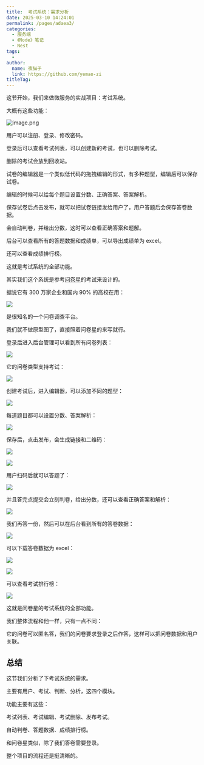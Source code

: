 ```yaml
---
title:  考试系统：需求分析
date: 2025-03-10 14:24:01
permalink: /pages/adaea3/
categories:
  - 服务端
  - 《Node》笔记
  - Nest
tags:
  - 
author: 
  name: 夜猫子
  link: https://github.com/yemao-zi
titleTag: 
---
```

这节开始，我们来做微服务的实战项目：考试系统。

大概有这些功能：

![image.png](https://p6-juejin.byteimg.com/tos-cn-i-k3u1fbpfcp/34ff0fdfeadc444683d2baf737512d5c~tplv-k3u1fbpfcp-jj-mark:0:0:0:0:q75.image#?w=964&h=1058&s=119163&e=png&b=ffffff)

用户可以注册、登录、修改密码。

登录后可以查看考试列表，可以创建新的考试，也可以删除考试。

删除的考试会放到回收站。

试卷的编辑器是一个类似低代码的拖拽编辑的形式，有多种题型，编辑后可以保存试卷。

编辑的时候可以给每个题目设置分数、正确答案、答案解析。

保存试卷后点击发布，就可以把试卷链接发给用户了，用户答题后会保存答卷数据。

会自动判卷，并给出分数，这时可以查看正确答案和题解。

后台可以查看所有的答题数据和成绩单，可以导出成绩单为 excel。

还可以查看成绩排行榜。

这就是考试系统的全部功能。

其实我们这个系统是参考[问卷星](https://www.wjx.cn/)的考试来设计的。

据说它有 300 万家企业和国内 90% 的高校在用：

![](https://p3-juejin.byteimg.com/tos-cn-i-k3u1fbpfcp/df0c9bf4dc0c4e8488ac3e881d7ecaa8~tplv-k3u1fbpfcp-jj-mark:0:0:0:0:q75.image#?w=2586&h=1490&s=647329&e=png&b=ffffff)

是很知名的一个问卷调查平台。

我们就不做原型图了，直接照着问卷星的来写就行。

登录后进入后台管理可以看到所有问卷列表：

![](https://p3-juejin.byteimg.com/tos-cn-i-k3u1fbpfcp/26b84459485a4df49649711ec205c642~tplv-k3u1fbpfcp-jj-mark:0:0:0:0:q75.image#?w=2866&h=1300&s=351571&e=png&b=fbfbfb)

它的问卷类型支持考试：

![](https://p9-juejin.byteimg.com/tos-cn-i-k3u1fbpfcp/682f3d9f410940e8a195ef066b489c22~tplv-k3u1fbpfcp-jj-mark:0:0:0:0:q75.image#?w=2456&h=1238&s=283811&e=png&b=fcfcfc)

创建考试后，进入编辑器，可以添加不同的题型：

![](https://p3-juejin.byteimg.com/tos-cn-i-k3u1fbpfcp/3c4f4d9fae8145bc97b7323aec889053~tplv-k3u1fbpfcp-jj-mark:0:0:0:0:q75.image#?w=2912&h=1502&s=1189027&e=gif&f=69&b=f7f7f7)

每道题目都可以设置分数、答案解析：

![](https://p9-juejin.byteimg.com/tos-cn-i-k3u1fbpfcp/47d79b3d4d664026801ce0b4ae1a0cb7~tplv-k3u1fbpfcp-jj-mark:0:0:0:0:q75.image#?w=2474&h=1464&s=285348&e=png&b=fdfdfd)

保存后，点击发布，会生成链接和二维码：


![](https://p9-juejin.byteimg.com/tos-cn-i-k3u1fbpfcp/b27b4098e7cb4efea0dfc94b8b216c2e~tplv-k3u1fbpfcp-jj-mark:0:0:0:0:q75.image#?w=1942&h=840&s=181682&e=png&b=fcfcfc)

![](https://p9-juejin.byteimg.com/tos-cn-i-k3u1fbpfcp/07a38196a7ce497fb94d912443f2f59e~tplv-k3u1fbpfcp-jj-mark:0:0:0:0:q75.image#?w=2302&h=1074&s=301412&e=png&b=fcfcfc)

用户扫码后就可以答题了：

![](https://p3-juejin.byteimg.com/tos-cn-i-k3u1fbpfcp/32f8b6710a62464c92b036ae331eaa06~tplv-k3u1fbpfcp-jj-mark:0:0:0:0:q75.image#?w=2184&h=1500&s=252196&e=png&b=ffffff)

并且答完点提交会立刻判卷，给出分数，还可以查看正确答案和解析：

![](https://p1-juejin.byteimg.com/tos-cn-i-k3u1fbpfcp/c9e55fee4f6c4dde8f9b28f6659d6b9c~tplv-k3u1fbpfcp-jj-mark:0:0:0:0:q75.image#?w=1410&h=1446&s=139802&e=png&b=fdfdfd)

我们再答一份，然后可以在后台看到所有的答卷数据：

![](https://p1-juejin.byteimg.com/tos-cn-i-k3u1fbpfcp/40ce6233f75b426eba496d0f75ce6d1d~tplv-k3u1fbpfcp-jj-mark:0:0:0:0:q75.image#?w=2612&h=1102&s=240581&e=png&b=fbfbfb)

可以下载答卷数据为 excel：

![](https://p1-juejin.byteimg.com/tos-cn-i-k3u1fbpfcp/9de2fe1267fd4923995f15ce37e32587~tplv-k3u1fbpfcp-jj-mark:0:0:0:0:q75.image#?w=2240&h=894&s=211901&e=png&b=fbfbfb)

![](https://p9-juejin.byteimg.com/tos-cn-i-k3u1fbpfcp/99c4b85b500c4972bcc67f1cbf2b000c~tplv-k3u1fbpfcp-jj-mark:0:0:0:0:q75.image#?w=1786&h=612&s=141206&e=png&b=fefefe)

可以查看考试排行榜：

![](https://p6-juejin.byteimg.com/tos-cn-i-k3u1fbpfcp/e663ad5b69c24d65ad968f40be2ea72d~tplv-k3u1fbpfcp-jj-mark:0:0:0:0:q75.image#?w=2562&h=1222&s=359226&e=png&b=fcfbfb)

这就是问卷星的考试系统的全部功能。

我们整体流程和他一样，只有一点不同：

它的问卷可以匿名答，我们的问卷要求登录之后作答，这样可以把问卷数据和用户关联。

## 总结

这节我们分析了下考试系统的需求。

主要有用户、考试、判断、分析，这四个模块。

功能主要有这些：

考试列表、考试编辑、考试删除、发布考试。

自动判卷、答题数据、成绩排行榜。

和问卷星类似，除了我们答卷需要登录。

整个项目的流程还是挺清晰的。
